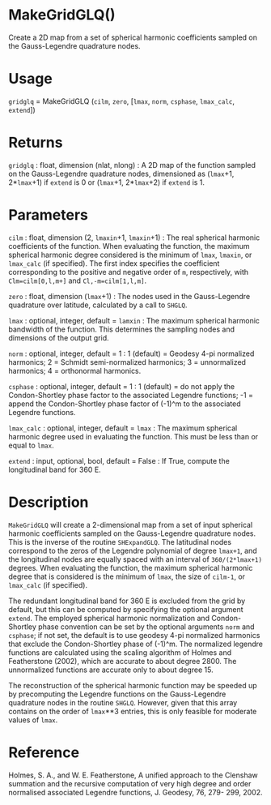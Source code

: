 # MakeGridGLQ()

Create a 2D map from a set of spherical harmonic coefficients sampled on the Gauss-Legendre quadrature nodes.

# Usage

`gridglq` = MakeGridGLQ (`cilm`, `zero`, [`lmax`,  `norm`, `csphase`, `lmax_calc`, `extend`])

# Returns

`gridglq` : float, dimension (nlat, nlong)
:   A 2D map of the function sampled on the Gauss-Legendre quadrature nodes, dimensioned as (`lmax`+1, 2\*`lmax`+1) if `extend` is 0 or (`lmax`+1, 2\*`lmax`+2) if `extend` is 1.

# Parameters

`cilm` : float, dimension (2, `lmaxin`+1, `lmaxin`+1)
:   The real spherical harmonic coefficients of the function. When evaluating the function, the maximum spherical harmonic degree considered is the minimum of `lmax`, `lmaxin`, or `lmax_calc` (if specified). The first index specifies the coefficient corresponding to the positive and negative order of `m`, respectively, with `Clm=cilm[0,l,m+]` and `Cl,-m=cilm[1,l,m]`.

`zero` : float, dimension (`lmax`+1)
:   The nodes used in the Gauss-Legendre quadrature over latitude, calculated by a call to `SHGLQ`.

`lmax` : optional, integer, default = `lamxin`
:   The maximum spherical harmonic bandwidth of the function. This determines the sampling nodes and dimensions of the output grid.

`norm` : optional, integer, default = 1
:   1 (default) = Geodesy 4-pi normalized harmonics; 2 = Schmidt semi-normalized harmonics; 3 = unnormalized harmonics; 4 = orthonormal harmonics.

`csphase` : optional, integer, default = 1
:   1 (default) = do not apply the Condon-Shortley phase factor to the associated Legendre functions; -1 = append the Condon-Shortley phase factor of (-1)^m to the associated Legendre functions.

`lmax_calc` : optional, integer, default = `lmax`
:   The maximum spherical harmonic degree used in evaluating the function. This must be less than or equal to `lmax`.

`extend` : input, optional, bool, default = False
:   If True, compute the longitudinal band for 360 E.

# Description

`MakeGridGLQ` will create a 2-dimensional map from a set of input spherical harmonic coefficients sampled on the Gauss-Legendre quadrature nodes. This is the inverse of the routine `SHExpandGLQ`. The latitudinal nodes correspond to the zeros of the Legendre polynomial of degree `lmax+1`, and the longitudinal nodes are equally spaced with an interval of `360/(2*lmax+1)` degrees. When evaluating the function, the maximum spherical harmonic degree that is considered is the minimum of `lmax`, the size of `cilm-1`, or `lmax_calc` (if specified).

The redundant longitudinal band for 360 E is excluded from the grid by default, but this can be computed by specifying the optional argument `extend`. The employed spherical harmonic normalization and Condon-Shortley phase convention can be set by the optional arguments `norm` and `csphase`; if not set, the default is to use geodesy 4-pi normalized harmonics that exclude the Condon-Shortley phase of (-1)^m. The normalized legendre functions are calculated using the scaling algorithm of Holmes and Featherstone (2002), which are accurate to about degree 2800. The unnormalized functions are accurate only to about degree 15.

The reconstruction of the spherical harmonic function may be speeded up by precomputing the Legendre functions on the Gauss-Legendre quadrature nodes in the routine `SHGLQ`. However, given that this array contains on the order of `lmax`**3 entries, this is only feasible for moderate values of `lmax`.

# Reference

Holmes, S. A., and W. E. Featherstone, A unified approach to the Clenshaw
summation and the recursive computation of very high degree and
order normalised associated Legendre functions, J. Geodesy, 76, 279-
299, 2002.
